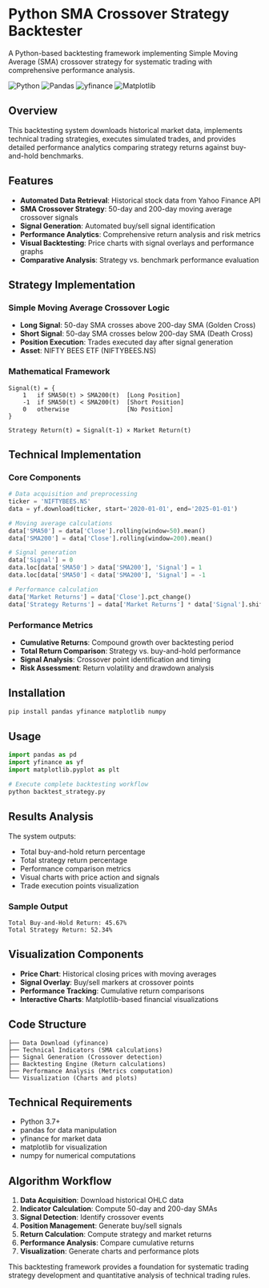 # Python SMA Crossover Strategy Backtester

A Python-based backtesting framework implementing Simple Moving Average (SMA) crossover strategy for systematic trading with comprehensive performance analysis.

![Python](https://img.shields.io/badge/python-v3.7+-blue.svg)
![Pandas](https://img.shields.io/badge/pandas-latest-green.svg)
![yfinance](https://img.shields.io/badge/yfinance-latest-orange.svg)
![Matplotlib](https://img.shields.io/badge/matplotlib-latest-red.svg)

## Overview

This backtesting system downloads historical market data, implements technical trading strategies, executes simulated trades, and provides detailed performance analytics comparing strategy returns against buy-and-hold benchmarks.

## Features

- **Automated Data Retrieval**: Historical stock data from Yahoo Finance API
- **SMA Crossover Strategy**: 50-day and 200-day moving average crossover signals
- **Signal Generation**: Automated buy/sell signal identification
- **Performance Analytics**: Comprehensive return analysis and risk metrics
- **Visual Backtesting**: Price charts with signal overlays and performance graphs
- **Comparative Analysis**: Strategy vs. benchmark performance evaluation

## Strategy Implementation

### Simple Moving Average Crossover Logic

- **Long Signal**: 50-day SMA crosses above 200-day SMA (Golden Cross)
- **Short Signal**: 50-day SMA crosses below 200-day SMA (Death Cross)
- **Position Execution**: Trades executed day after signal generation
- **Asset**: NIFTY BEES ETF (NIFTYBEES.NS)

### Mathematical Framework

```
Signal(t) = {
    1   if SMA50(t) > SMA200(t)  [Long Position]
    -1  if SMA50(t) < SMA200(t)  [Short Position]
    0   otherwise                [No Position]
}

Strategy Return(t) = Signal(t-1) × Market Return(t)
```

## Technical Implementation

### Core Components

```python
# Data acquisition and preprocessing
ticker = 'NIFTYBEES.NS'
data = yf.download(ticker, start='2020-01-01', end='2025-01-01')

# Moving average calculations
data['SMA50'] = data['Close'].rolling(window=50).mean()
data['SMA200'] = data['Close'].rolling(window=200).mean()

# Signal generation
data['Signal'] = 0
data.loc[data['SMA50'] > data['SMA200'], 'Signal'] = 1
data.loc[data['SMA50'] < data['SMA200'], 'Signal'] = -1

# Performance calculation
data['Market Returns'] = data['Close'].pct_change()
data['Strategy Returns'] = data['Market Returns'] * data['Signal'].shift(1)
```

### Performance Metrics

- **Cumulative Returns**: Compound growth over backtesting period
- **Total Return Comparison**: Strategy vs. buy-and-hold performance
- **Signal Analysis**: Crossover point identification and timing
- **Risk Assessment**: Return volatility and drawdown analysis

## Installation

```bash
pip install pandas yfinance matplotlib numpy
```

## Usage

```python
import pandas as pd
import yfinance as yf
import matplotlib.pyplot as plt

# Execute complete backtesting workflow
python backtest_strategy.py
```

## Results Analysis

The system outputs:
- Total buy-and-hold return percentage
- Total strategy return percentage  
- Performance comparison metrics
- Visual charts with price action and signals
- Trade execution points visualization

### Sample Output
```
Total Buy-and-Hold Return: 45.67%
Total Strategy Return: 52.34%
```

## Visualization Components

- **Price Chart**: Historical closing prices with moving averages
- **Signal Overlay**: Buy/sell markers at crossover points
- **Performance Tracking**: Cumulative return comparisons
- **Interactive Charts**: Matplotlib-based financial visualizations

## Code Structure

```
├── Data Download (yfinance)
├── Technical Indicators (SMA calculations)
├── Signal Generation (Crossover detection)
├── Backtesting Engine (Return calculations)
├── Performance Analysis (Metrics computation)
└── Visualization (Charts and plots)
```

## Technical Requirements

- Python 3.7+
- pandas for data manipulation
- yfinance for market data
- matplotlib for visualization
- numpy for numerical computations

## Algorithm Workflow

1. **Data Acquisition**: Download historical OHLC data
2. **Indicator Calculation**: Compute 50-day and 200-day SMAs
3. **Signal Detection**: Identify crossover events
4. **Position Management**: Generate buy/sell signals
5. **Return Calculation**: Compute strategy and market returns
6. **Performance Analysis**: Compare cumulative returns
7. **Visualization**: Generate charts and performance plots

This backtesting framework provides a foundation for systematic trading strategy development and quantitative analysis of technical trading rules.
